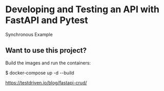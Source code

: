 # Developing and Testing an API with FastAPI and Pytest

Synchronous Example

## Want to use this project?
Build the images and run the containers:

$ docker-compose up -d --build

https://testdriven.io/blog/fastapi-crud/

